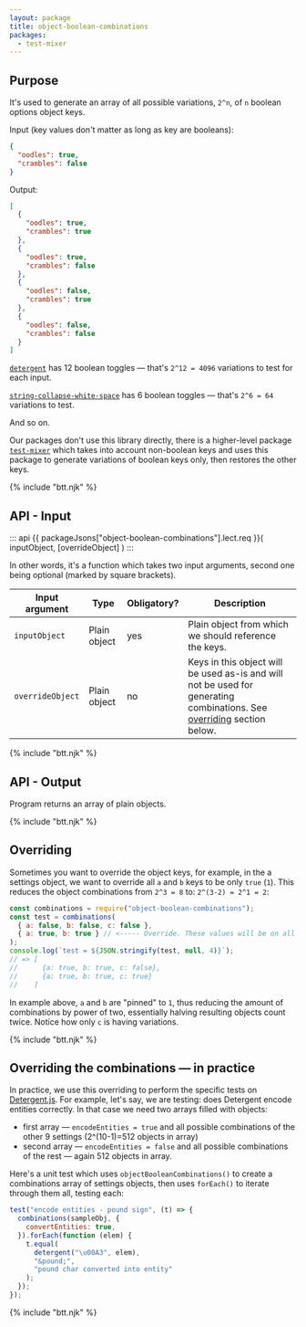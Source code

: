 ```yaml
---
layout: package
title: object-boolean-combinations
packages:
  - test-mixer
---
```


## Purpose

It's used to generate an array of all possible variations, `2^n`, of `n` boolean options object keys.

Input (key values don't matter as long as key are booleans):

```json
{
  "oodles": true,
  "crambles": false
}
```

Output:

```json
[
  {
    "oodles": true,
    "crambles": true
  },
  {
    "oodles": true,
    "crambles": false
  },
  {
    "oodles": false,
    "crambles": true
  },
  {
    "oodles": false,
    "crambles": false
  }
]
```

[`detergent`](/os/detergent/) has 12 boolean toggles — that's `2^12 = 4096` variations to test for each input.

[`string-collapse-white-space`](/os/string-collapse-white-space/) has 6 boolean toggles — that's `2^6 = 64` variations to test.

And so on.

Our packages don't use this library directly, there is a higher-level package [`test-mixer`](/os/test-mixer/) which takes into account non-boolean keys and uses this package to generate variations of boolean keys only, then restores the other keys.

{% include "btt.njk" %}

## API - Input

::: api
{{ packageJsons["object-boolean-combinations"].lect.req }}(
  inputObject,
  [overrideObject]
)
:::

In other words, it's a function which takes two input arguments, second one being optional (marked by square brackets).

| Input argument   | Type         | Obligatory? | Description                                                                                                                           |
| ---------------- | ------------ | ----------- | ------------------------------------------------------------------------------------------------------------------------------------- |
| `inputObject`    | Plain object | yes         | Plain object from which we should reference the keys.                                                                                 |
| `overrideObject` | Plain object | no          | Keys in this object will be used as-is and will not be used for generating combinations. See [overriding](#overriding) section below. |

{% include "btt.njk" %}

## API - Output

Program returns an array of plain objects.

{% include "btt.njk" %}

## Overriding

Sometimes you want to override the object keys, for example, in the a settings object, we want to override all `a` and `b` keys to be only `true` (`1`). This reduces the object combinations from `2^3 = 8` to: `2^(3-2) = 2^1 = 2`:

```js
const combinations = require("object-boolean-combinations");
const test = combinations(
  { a: false, b: false, c: false },
  { a: true, b: true } // <----- Override. These values will be on all combinations.
);
console.log(`test = ${JSON.stringify(test, null, 4)}`);
// => [
//      {a: true, b: true, c: false},
//      {a: true, b: true, c: true}
//    ]
```

In example above, `a` and `b` are "pinned" to `1`, thus reducing the amount of combinations by power of two, essentially halving resulting objects count twice. Notice how only `c` is having variations.

{% include "btt.njk" %}

## Overriding the combinations — in practice

In practice, we use this overriding to perform the specific tests on [Detergent.js](/os/detergent/). For example, let's say, we are testing: does Detergent encode entities correctly. In that case we need two arrays filled with objects:

- first array — `encodeEntities = true` and all possible combinations of the other 9 settings (2^(10-1)=512 objects in array)
- second array — `encodeEntities = false` and all possible combinations of the rest — again 512 objects in array.

Here's a unit test which uses `objectBooleanCombinations()` to create a combinations array of settings objects, then uses `forEach()` to iterate through them all, testing each:

```js
test("encode entities - pound sign", (t) => {
  combinations(sampleObj, {
    convertEntities: true,
  }).forEach(function (elem) {
    t.equal(
      detergent("\u00A3", elem),
      "&pound;",
      "pound char converted into entity"
    );
  });
});
```

{% include "btt.njk" %}

